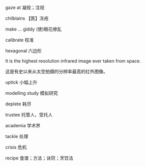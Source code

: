 gaze at	凝视；注视

chilblains	【医】冻疮

make ... giddy	(使)眼花缭乱

calibrate	校准

hexagonal	六边形

It is the highest resolution infrared image ever taken from space.

这是有史以来从太空拍摄的分辨率最高的红外图像。

uptick	小幅上升

modelling study	模拟研究

deplete	耗尽

trustee	托管人，受托人

academia	学术界

tackle	处理

crisis 	危机

recipe	食谱；方法；诀窍；烹饪法


